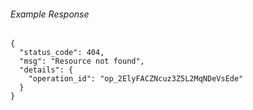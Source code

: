 
###### Example Response
```
{
  "status_code": 404,
  "msg": "Resource not found",
  "details": {
    "operation_id": "op_2ElyFACZNcuz3Z5L2MqNDeVsEde"
  }
}